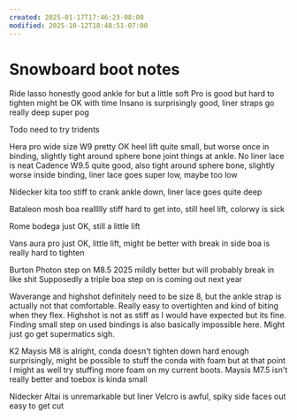 ```yaml
---
created: 2025-01-17T17:46:23-08:00
modified: 2025-10-12T18:48:51-07:00
---
```


# Snowboard boot notes

Ride lasso honestly good ankle for but a little soft
Pro is good but hard to tighten might be OK with time
Insano is surprisingly good,  liner straps go really deep super pog

Todo need to try tridents

Hera pro wide size W9 pretty OK heel lift quite small, but worse once in binding, slightly tight around sphere bone joint things at ankle. No liner lace is neat
Cadence W9.5 quite good, also tight around sphere bone, slightly worse inside binding, liner lace goes super low, maybe too low




Nidecker kita too stiff to crank ankle down, liner lace goes quite deep 

Bataleon mosh boa reallllly stiff hard to get into, still heel lift, colorwy is sick

Rome bodega just OK, still a little lift

Vans aura pro just OK, little lift, might be better with break in side boa is really hard to tighten

Burton Photon step on M8.5 2025 mildly better but will probably break in like shit
Supposedly a triple boa step on is coming out next year

Waverange and highshot definitely need to be size 8, but the ankle strap is actually not that comfortable. Really easy to overtighten and kind of biting when they flex. Highshot is not as stiff as I would have expected but its fine. Finding small step on used bindings is also basically impossible here. Might just go get supermatics sigh.

K2 Maysis M8 is alright, conda doesn't tighten down hard enough surprisingly, might be possible to stuff the conda with foam but at that point I might as well try stuffing more foam on my current boots.
Maysis M7.5 isn't really better and toebox is kinda small

Nidecker Altai is unremarkable but liner Velcro is awful, spiky side faces out easy to get cut
